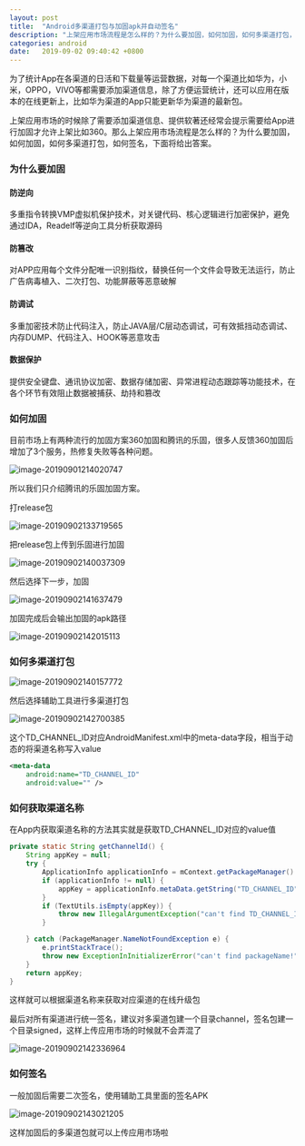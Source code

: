```yaml
---
layout: post
title:  "Android多渠道打包与加固apk并自动签名"
description: "上架应用市场流程是怎么样的？为什么要加固，如何加固，如何多渠道打包，如何签名"
categories: android
date:   2019-09-02 09:40:42 +0800
---
```


为了统计App在各渠道的日活和下载量等运营数据，对每一个渠道比如华为，小米，OPPO，VIVO等都需要添加渠道信息，除了方便运营统计，还可以应用在版本的在线更新上，比如华为渠道的App只能更新华为渠道的最新包。

上架应用市场的时候除了需要添加渠道信息、提供软著还经常会提示需要给App进行加固才允许上架比如360。那么上架应用市场流程是怎么样的？为什么要加固，如何加固，如何多渠道打包，如何签名，下面将给出答案。

### 为什么要加固

#### 防逆向

多重指令转换VMP虚拟机保护技术，对关键代码、核心逻辑进行加密保护，避免通过IDA，Readelf等逆向工具分析获取源码

#### 防篡改

对APP应用每个文件分配唯一识别指纹，替换任何一个文件会导致无法运行，防止广告病毒植入、二次打包、功能屏蔽等恶意破解

#### 防调试

多重加密技术防止代码注入，防止JAVA层/C层动态调试，可有效抵挡动态调试、内存DUMP、代码注入、HOOK等恶意攻击

#### 数据保护

提供安全键盘、通讯协议加密、数据存储加密、异常进程动态跟踪等功能技术，在各个环节有效阻止数据被捕获、劫持和篡改

### 如何加固

目前市场上有两种流行的加固方案360加固和腾讯的乐固，很多人反馈360加固后增加了3个服务，热修复失败等各种问题。

![image-20190901214020747](../../screenshots/image-20190901214020747.png)

所以我们只介绍腾讯的乐固加固方案。

打release包

![image-20190902133719565](../../screenshots/image-20190902133719565.png)

把release包上传到乐固进行加固

![image-20190902140037309](../../screenshots/image-20190902140037309.png)

然后选择下一步，加固

![image-20190902141637479](../../screenshots/image-20190902141637479.png)

加固完成后会输出加固的apk路径

![image-20190902142015113](../../screenshots/image-20190902142015113.png)

### 如何多渠道打包

![image-20190902140157772](../../screenshots/image-20190902140157772.png)

然后选择辅助工具进行多渠道打包

![image-20190902142700385](../../screenshots/image-20190902142700385.png)

这个TD_CHANNEL_ID对应AndroidManifest.xml中的meta-data字段，相当于动态的将渠道名称写入value

```xml
<meta-data
    android:name="TD_CHANNEL_ID"
    android:value="" />
```

### 如何获取渠道名称

在App内获取渠道名称的方法其实就是获取TD_CHANNEL_ID对应的value值

```java
private static String getChannelId() {
    String appKey = null;
    try {
        ApplicationInfo applicationInfo = mContext.getPackageManager().getApplicationInfo(mContext.getPackageName(), PackageManager.GET_META_DATA);
        if (applicationInfo != null) {
            appKey = applicationInfo.metaData.getString("TD_CHANNEL_ID");
        }
        if (TextUtils.isEmpty(appKey)) {
            throw new IllegalArgumentException("can't find TD_CHANNEL_ID in AndroidManifest.xml.");
        }

    } catch (PackageManager.NameNotFoundException e) {
        e.printStackTrace();
        throw new ExceptionInInitializerError("can't find packageName!");
    }
    return appKey;
}
```
这样就可以根据渠道名称来获取对应渠道的在线升级包

最后对所有渠道进行统一签名，建议对多渠道包建一个目录channel，签名包建一个目录signed，这样上传应用市场的时候就不会弄混了

![image-20190902142336964](../../screenshots/image-20190902142336964.png)

### 如何签名

一般加固后需要二次签名，使用辅助工具里面的签名APK

![image-20190902143021205](../../screenshots/image-20190902143021205.png)

这样加固后的多渠道包就可以上传应用市场啦